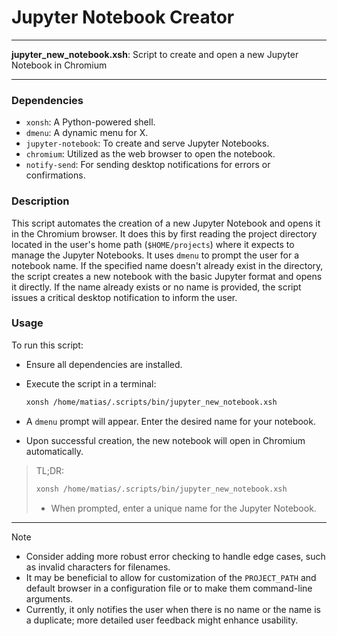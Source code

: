 # Jupyter Notebook Creator

---

**jupyter_new_notebook.xsh**: Script to create and open a new Jupyter Notebook in Chromium

---

### Dependencies

- `xonsh`: A Python-powered shell.
- `dmenu`: A dynamic menu for X.
- `jupyter-notebook`: To create and serve Jupyter Notebooks.
- `chromium`: Utilized as the web browser to open the notebook.
- `notify-send`: For sending desktop notifications for errors or confirmations.

### Description

This script automates the creation of a new Jupyter Notebook and opens it in the Chromium browser. It does this by first reading the project directory located in the user's home path (`$HOME/projects`) where it expects to manage the Jupyter Notebooks. It uses `dmenu` to prompt the user for a notebook name. If the specified name doesn't already exist in the directory, the script creates a new notebook with the basic Jupyter format and opens it directly. If the name already exists or no name is provided, the script issues a critical desktop notification to inform the user.

### Usage

To run this script:

- Ensure all dependencies are installed.
- Execute the script in a terminal:

  ```bash
  xonsh /home/matias/.scripts/bin/jupyter_new_notebook.xsh
  ```

- A `dmenu` prompt will appear. Enter the desired name for your notebook.
- Upon successful creation, the new notebook will open in Chromium automatically.
  
> TL;DR:
> ```bash
> xonsh /home/matias/.scripts/bin/jupyter_new_notebook.xsh
> ```
> - When prompted, enter a unique name for the Jupyter Notebook.

---

> [!NOTE]
> - Consider adding more robust error checking to handle edge cases, such as invalid characters for filenames.
> - It may be beneficial to allow for customization of the `PROJECT_PATH` and default browser in a configuration file or to make them command-line arguments.
> - Currently, it only notifies the user when there is no name or the name is a duplicate; more detailed user feedback might enhance usability.